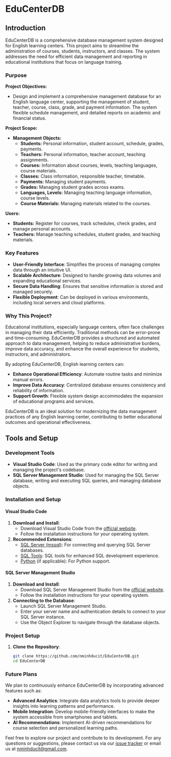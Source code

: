 # EduCenterDB

## Introduction

EduCenterDB is a comprehensive database management system designed for English learning centers. This project aims to streamline the administration of courses, students, instructors, and classes. The system addresses the need for efficient data management and reporting in educational institutions that focus on language training. 


### Purpose

**Project Objectives:**
- Design and implement a comprehensive management database for an English language center, supporting the management of student, teacher, course, class, grade, and payment information. The system flexible schedule management, and detailed reports on academic and financial status.

**Project Scope:**
- **Management Objects:**
    - **Students:** Personal information, student account, schedule, grades, payments.
    - **Teachers:** Personal information, teacher account, teaching assignments.
    - **Courses:** Information about courses, levels, teaching languages, course materials.
    - **Classes:** Class information, responsible teacher, timetable.
    - **Payments:** Managing student payments.
    - **Grades:** Managing student grades across exams.
    - **Languages, Levels:** Managing teaching language information, course levels.
    - **Course Materials:** Managing materials related to the courses.

**Users:**
- **Students:** Register for courses, track schedules, check grades, and manage personal accounts.
- **Teachers:** Manage teaching schedules, student grades, and teaching materials.

### Key Features

- **User-Friendly Interface**: Simplifies the process of managing complex data through an intuitive UI.
- **Scalable Architecture**: Designed to handle growing data volumes and expanding educational services.
- **Secure Data Handling**: Ensures that sensitive information is stored and managed securely.
- **Flexible Deployment**: Can be deployed in various environments, including local servers and cloud platforms.

### Why This Project?

Educational institutions, especially language centers, often face challenges in managing their data efficiently. Traditional methods can be error-prone and time-consuming. EduCenterDB provides a structured and automated approach to data management, helping to reduce administrative burdens, improve data accuracy, and enhance the overall experience for students, instructors, and administrators.

By adopting EduCenterDB, English learning centers can:

- **Enhance Operational Efficiency**: Automate routine tasks and minimize manual errors.
- **Improve Data Accuracy**: Centralized database ensures consistency and reliability of information.
- **Support Growth**: Flexible system design accommodates the expansion of educational programs and services.

EduCenterDB is an ideal solution for modernizing the data management practices of any English learning center, contributing to better educational outcomes and operational effectiveness.

## Tools and Setup

### Development Tools
- **Visual Studio Code**: Used as the primary code editor for writing and managing the project's codebase.
- **SQL Server Management Studio**: Used for managing the SQL Server database, writing and executing SQL queries, and managing database objects.

### Installation and Setup

#### Visual Studio Code
1. **Download and Install**:
   - Download Visual Studio Code from the [official website](https://code.visualstudio.com/).
   - Follow the installation instructions for your operating system.
2. **Recommended Extensions**:
   - [SQL Server (mssql)](https://marketplace.visualstudio.com/items?itemName=ms-mssql.mssql): For connecting and querying SQL Server databases.
   - [SQL Tools](https://marketplace.visualstudio.com/items?itemName=mtxr.sqltools): SQL tools for enhanced SQL development experience.
   - [Python](https://marketplace.visualstudio.com/items?itemName=ms-python.python) (if applicable): For Python support.

#### SQL Server Management Studio
1. **Download and Install**:
   - Download SQL Server Management Studio from the [official website](https://learn.microsoft.com/en-us/sql/ssms/download-sql-server-management-studio-ssms).
   - Follow the installation instructions for your operating system.
2. **Connecting to the Database**:
   - Launch SQL Server Management Studio.
   - Enter your server name and authentication details to connect to your SQL Server instance.
   - Use the Object Explorer to navigate through the database objects.

### Project Setup
1. **Clone the Repository**:
   ```bash
   git clone https://github.com/nminhducit/EduCenterDB.git
   cd EduCenterDB
   ```


### Future Plans

We plan to continuously enhance EduCenterDB by incorporating advanced features such as:

- **Advanced Analytics**: Integrate data analytics tools to provide deeper insights into learning patterns and performance.
- **Mobile Integration**: Develop mobile-friendly interfaces to make the system accessible from smartphones and tablets.
- **AI Recommendations**: Implement AI-driven recommendations for course selection and personalized learning paths.

Feel free to explore our project and contribute to its development. For any questions or suggestions, please contact us via our [issue tracker](https://github.com/nminhducit/EduCenterDB/issues) or email us at nminhducit@gmail.com.
